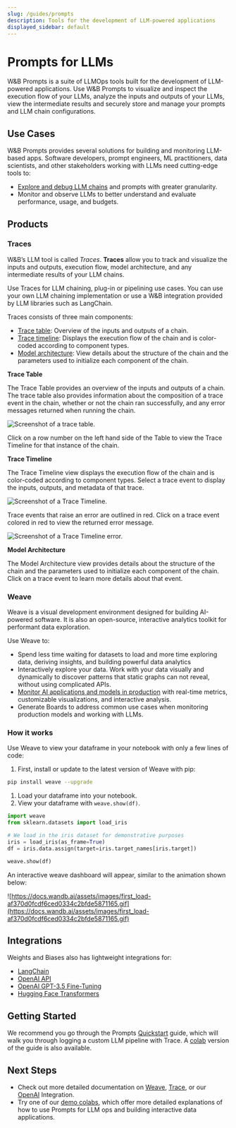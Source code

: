 ```yaml
---
slug: /guides/prompts
description: Tools for the development of LLM-powered applications
displayed_sidebar: default
---
```

# Prompts for LLMs

W&B Prompts is a suite of LLMOps tools built for the development of LLM-powered applications. Use W&B Prompts to visualize and inspect the execution flow of your LLMs, analyze the inputs and outputs of your LLMs, view the intermediate results and securely store and manage your prompts and LLM chain configurations.

## Use Cases

W&B Prompts provides several solutions for building and monitoring LLM-based apps. Software developers, prompt engineers, ML practitioners, data scientists, and other stakeholders working with LLMs need cutting-edge tools to:

- [Explore and debug LLM chains](https://docs.wandb.ai/guides/prompts) and prompts with greater granularity.
- Monitor and observe LLMs to better understand and evaluate performance, usage, and budgets.

## Products

### Traces

W&B’s LLM tool is called *Traces*. **Traces** allow you to track and visualize the inputs and outputs, execution flow, model architecture, and any intermediate results of your LLM chains.

Use Traces for LLM chaining, plug-in or pipelining use cases. You can use your own LLM chaining implementation or use a W&B integration provided by LLM libraries such as LangChain.

Traces consists of three main components:

- [Trace table](https://docs.wandb.ai/guides/prompts#trace-table): Overview of the inputs and outputs of a chain.
- [Trace timeline](https://docs.wandb.ai/guides/prompts#trace-timeline): Displays the execution flow of the chain and is color-coded according to component types.
- [Model architecture](https://docs.wandb.ai/guides/prompts#model-architecture): View details about the structure of the chain and the parameters used to initialize each component of the chain.

**Trace Table**

The Trace Table provides an overview of the inputs and outputs of a chain. The trace table also provides information about the composition of a trace event in the chain, whether or not the chain ran successfully, and any error messages returned when running the chain.

![Screenshot of a trace table.](/images/prompts/trace_table.png)

Click on a row number on the left hand side of the Table to view the Trace Timeline for that instance of the chain.

**Trace Timeline**

The Trace Timeline view displays the execution flow of the chain and is color-coded according to component types. Select a trace event to display the inputs, outputs, and metadata of that trace.

![Screenshot of a Trace Timeline.](/images/prompts/trace_timeline.png)

Trace events that raise an error are outlined in red. Click on a trace event colored in red to view the returned error message.

![Screenshot of a Trace Timeline error.](/images/prompts/trace_timeline_error.png)

**Model Architecture**

The Model Architecture view provides details about the structure of the chain and the parameters used to initialize each component of the chain. Click on a trace event to learn more details about that event.

### Weave

Weave is a visual development environment designed for building AI-powered software. It is also an open-source, interactive analytics toolkit for performant data exploration.

Use Weave to:

- Spend less time waiting for datasets to load and more time exploring data, deriving insights, and building powerful data analytics
- Interactively explore your data. Work with your data visually and dynamically to discover patterns that static graphs can not reveal, without using complicated APIs.
- [Monitor AI applications and models in production](https://docs.wandb.ai/guides/weave/prod-mon) with real-time metrics, customizable visualizations, and interactive analysis.
- Generate Boards to address common use cases when monitoring production models and working with LLMs.

### How it works

Use Weave to view your dataframe in your notebook with only a few lines of code:

1. First, install or update to the latest version of Weave with pip:

```bash
pip install weave --upgrade
```

1. Load your dataframe into your notebook.
2. View your dataframe with `weave.show(df)`.

```python
import weave
from sklearn.datasets import load_iris

# We load in the iris dataset for demonstrative purposes
iris = load_iris(as_frame=True)
df = iris.data.assign(target=iris.target_names[iris.target])

weave.show(df)

```

An interactive weave dashboard will appear, similar to the animation shown below:

![https://docs.wandb.ai/assets/images/first_load-af370d0fcdf6ced0334c2bfde5871165.gif](https://docs.wandb.ai/assets/images/first_load-af370d0fcdf6ced0334c2bfde5871165.gif)

## Integrations

Weights and Biases also has lightweight integrations for:

- [LangChain](https://docs.wandb.ai/guides/integrations/langchain)
- [OpenAI API](https://docs.wandb.ai/guides/integrations/openai-api)
- [OpenAI GPT-3.5 Fine-Tuning](https://docs.wandb.ai/guides/integrations/openai)
- [Hugging Face Transformers](https://docs.wandb.ai/guides/integrations/huggingface)

## Getting Started

We recommend you go through the Prompts [Quickstart](https://docs.wandb.ai/guides/prompts/quickstart) guide, which will walk you through logging a custom LLM pipeline with Trace. A [colab](http://wandb.me/prompts-quickstart) version of the guide is also available. 

## Next Steps

- Check out more detailed documentation on [Weave](https://github.com/wandb/weave/tree/master/examples), [Trace](https://colab.research.google.com/github/wandb/weave/blob/master/examples/prompts/trace_debugging/trace_quickstart_langchain.ipynb), or our [OpenAI](https://docs.wandb.ai/guides/prompts/openai) Integration.
- Try one of our [demo colabs](https://github.com/wandb/weave/tree/master/examples), which offer more detailed explanations of how to use Prompts for LLM ops and building interactive data applications.